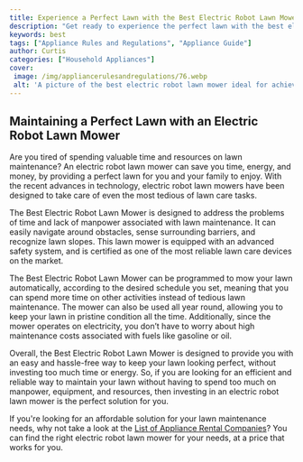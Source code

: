 ```yaml
---
title: Experience a Perfect Lawn with the Best Electric Robot Lawn Mower
description: "Get ready to experience the perfect lawn with the best electric robot lawn mower It makes lawn care hassle-free and easy so you dont have to spend time and effort in keeping it beautifully trimmed Find out more about this amazing tool and the ways it can help save you time and money"
keywords: best
tags: ["Appliance Rules and Regulations", "Appliance Guide"]
author: Curtis
categories: ["Household Appliances"]
cover: 
 image: /img/appliancerulesandregulations/76.webp
 alt: 'A picture of the best electric robot lawn mower ideal for achieving the perfect lawn'
---
```

## Maintaining a Perfect Lawn with an Electric Robot Lawn Mower

Are you tired of spending valuable time and resources on lawn maintenance? An electric robot lawn mower can save you time, energy, and money, by providing a perfect lawn for you and your family to enjoy. With the recent advances in technology, electric robot lawn mowers have been designed to take care of even the most tedious of lawn care tasks. 

The Best Electric Robot Lawn Mower is designed to address the problems of time and lack of manpower associated with lawn maintenance. It can easily navigate around obstacles, sense surrounding barriers, and recognize lawn slopes. This lawn mower is equipped with an advanced safety system, and is certified as one of the most reliable lawn care devices on the market. 

The Best Electric Robot Lawn Mower can be programmed to mow your lawn automatically, according to the desired schedule you set, meaning that you can spend more time on other activities instead of tedious lawn maintenance. The mower can also be used all year round, allowing you to keep your lawn in pristine condition all the time. Additionally, since the mower operates on electricity, you don’t have to worry about high maintenance costs associated with fuels like gasoline or oil. 

Overall, the Best Electric Robot Lawn Mower is designed to provide you with an easy and hassle-free way to keep your lawn looking perfect, without investing too much time or energy. So, if you are looking for an efficient and reliable way to maintain your lawn without having to spend too much on manpower, equipment, and resources, then investing in an electric robot lawn mower is the perfect solution for you. 

If you're looking for an affordable solution for your lawn maintenance needs, why not take a look at the [List of Appliance Rental Companies](./pages/appliance-rental)? You can find the right electric robot lawn mower for your needs, at a price that works for you.
